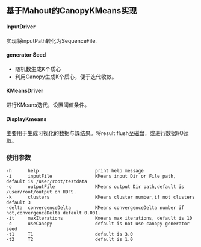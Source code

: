 ## 基于Mahout的CanopyKMeans实现 ##

#### InputDriver ####

实现将inputPath转化为SequenceFile.

#### generator Seed ####

* 随机数生成K个质心
* 利用Canopy生成K个质心，便于迭代收敛。

#### KMeansDriver ####

进行KMeans迭代，设置阈值条件。

#### DisplayKmeans ####

主要用于生成可视化的数据与簇结果。将result flush至磁盘，或进行数据I/O读取。

### 使用参数 ###

    -h      help                     print help message
	-i      inputFile                KMeans input Dir or File path, default is /user/root/testdata
	-o      outputFile               KMeans output Dir path,default is /user/root/output on HDFS.
	-k      clusters                 KMeans cluster number,if not clusters default 3
	-delta  convergenceDelta         KMeans convergenceDelta number if not,convergenceDelta default 0.001.
	-it     maxIterations            Kmeans max iterations, default is 10
	-c      useCanopy                default is not use canopy generator seed
	-t1     T1                       default is 3.0
	-t2     T2                       default is 1.0
